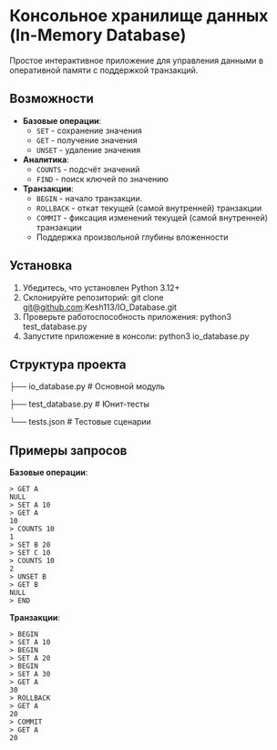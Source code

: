 # Консольное хранилище данных (In-Memory Database)

Простое интерактивное приложение для управления данными в оперативной памяти с поддержкой транзакций.

## Возможности

- **Базовые операции**: 
  - `SET` - сохранение значения
  - `GET` - получение значения
  - `UNSET` - удаление значения
- **Аналитика**:
  - `COUNTS` - подсчёт значений
  - `FIND` - поиск ключей по значению
- **Транзакции**:
  - `BEGIN` - начало транзакции.
  - `ROLLBACK` - откат текущей (самой внутренней) транзакции
  - `COMMIT` - фиксация изменений текущей (самой внутренней) транзакции
  - Поддержка произвольной глубины вложенности

## Установка

1. Убедитесь, что установлен Python 3.12+
2. Склонируйте репозиторий: git clone git@github.com:Kesh113/IO_Database.git
3. Проверьте работоспособность приложения: python3 test_database.py
4. Запустите приложение в консоли: python3 io_database.py

## Структура проекта

├── io_database.py # Основной модуль

├── test_database.py # Юнит-тесты

└── tests.json # Тестовые сценарии

## Примеры запросов

**Базовые операции**:
```
> GET A
NULL
> SET A 10
> GET A
10
> COUNTS 10
1
> SET B 20
> SET C 10
> COUNTS 10
2
> UNSET B
> GET B
NULL
> END
```
**Транзакции**:
```
> BEGIN
> SET A 10
> BEGIN
> SET A 20
> BEGIN
> SET A 30
> GET A
30
> ROLLBACK
> GET A
20
> COMMIT
> GET A
20
```
